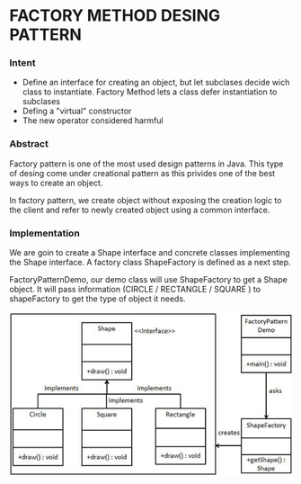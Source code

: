 # FACTORY METHOD DESING PATTERN

### Intent

- Define an interface for creating an object, but let subclases decide wich class to instantiate. Factory Method lets a class defer instantiation to subclases
- Defing a "virtual" constructor
- The new operator considered harmful

### Abstract

Factory pattern is one of the most used design patterns in Java. This type of desing come under creational pattern as this privides one of the best ways to create an object.

In factory pattern, we create object without exposing the creation logic to the client and refer to newly created object using a common interface.

### Implementation

We are goin to create a Shape interface and concrete classes implementing the Shape interface. A factory class ShapeFactory is defined as a next step.

FactoryPatternDemo, our demo class will use ShapeFactory to get a Shape object. It will pass information (CIRCLE / RECTANGLE / SQUARE ) to shapeFactory to get the type of object it needs.

![Ilustration](../images/factory-pattern.jpg)
